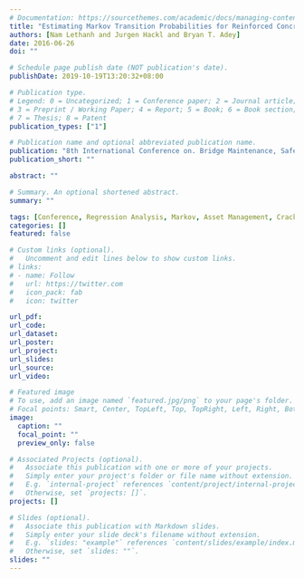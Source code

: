 ```yaml
---
# Documentation: https://sourcethemes.com/academic/docs/managing-content/
title: "Estimating Markov Transition Probabilities for Reinforced Concrete Bridges based on Mechanistic-Empirical Corrosion Models"
authors: [Nam Lethanh and Jurgen Hackl and Bryan T. Adey]
date: 2016-06-26
doi: ""

# Schedule page publish date (NOT publication's date).
publishDate: 2019-10-19T13:20:32+08:00

# Publication type.
# Legend: 0 = Uncategorized; 1 = Conference paper; 2 = Journal article;
# 3 = Preprint / Working Paper; 4 = Report; 5 = Book; 6 = Book section;
# 7 = Thesis; 8 = Patent
publication_types: ["1"]

# Publication name and optional abbreviated publication name.
publication: "8th International Conference on. Bridge Maintenance, Safety and Management (IABMAS2016)"
publication_short: ""

abstract: ""

# Summary. An optional shortened abstract.
summary: ""

tags: [Conference, Regression Analysis, Markov, Asset Management, Crack, Corrosion, BMS]
categories: []
featured: false

# Custom links (optional).
#   Uncomment and edit lines below to show custom links.
# links:
# - name: Follow
#   url: https://twitter.com
#   icon_pack: fab
#   icon: twitter

url_pdf:
url_code:
url_dataset:
url_poster:
url_project:
url_slides:
url_source:
url_video:

# Featured image
# To use, add an image named `featured.jpg/png` to your page's folder.
# Focal points: Smart, Center, TopLeft, Top, TopRight, Left, Right, BottomLeft, Bottom, BottomRight.
image:
  caption: ""
  focal_point: ""
  preview_only: false

# Associated Projects (optional).
#   Associate this publication with one or more of your projects.
#   Simply enter your project's folder or file name without extension.
#   E.g. `internal-project` references `content/project/internal-project/index.md`.
#   Otherwise, set `projects: []`.
projects: []

# Slides (optional).
#   Associate this publication with Markdown slides.
#   Simply enter your slide deck's filename without extension.
#   E.g. `slides: "example"` references `content/slides/example/index.md`.
#   Otherwise, set `slides: ""`.
slides: ""
---
```

